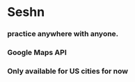# Seshn
### practice anywhere with anyone.

### Google Maps API
### Only available for US cities for now
